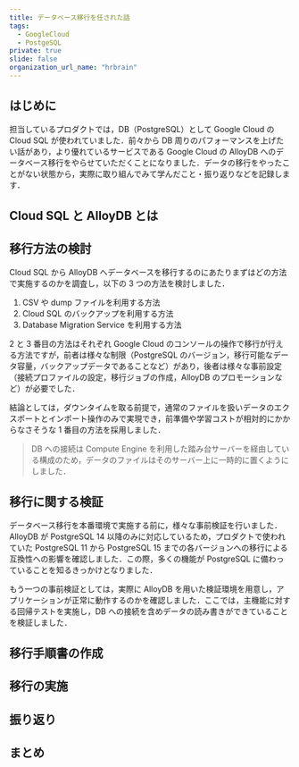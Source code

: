 ```yaml
---
title: データベース移行を任された話
tags:
  - GoogleCloud
  - PostgeSQL
private: true
slide: false
organization_url_name: "hrbrain"
---
```


## はじめに
担当しているプロダクトでは，DB（PostgreSQL）として Google Cloud の Cloud SQL が使われていました．前々から DB 周りのパフォーマンスを上げたい話があり，より優れているサービスである Google Cloud の AlloyDB へのデータベース移行をやらせていただくことになりました．データの移行をやったことがない状態から，実際に取り組んでみて学んだこと・振り返りなどを記録します．

## Cloud SQL と AlloyDB とは

## 移行方法の検討
Cloud SQL から AlloyDB へデータベースを移行するのにあたりまずはどの方法で実施するのかを調査し，以下の 3 つの方法を検討しました．

1. CSV や dump ファイルを利用する方法
2. Cloud SQL のバックアップを利用する方法
3. Database Migration Service を利用する方法

2 と 3 番目の方法はそれぞれ Google Cloud のコンソールの操作で移行が行える方法ですが，前者は様々な制限（PostgreSQL のバージョン，移行可能なデータ容量，バックアップデータであることなど）があり，後者は様々な事前設定（接続プロファイルの設定，移行ジョブの作成，AlloyDB のプロモーションなど）が必要でした．

結論としては，ダウンタイムを取る前提で，通常のファイルを扱いデータのエクスポートとインポート操作のみで実現でき，前準備や学習コストが相対的にかからなさそうな 1 番目の方法を採用しました．

> DB への接続は Compute Engine を利用した踏み台サーバーを経由している構成のため，データのファイルはそのサーバー上に一時的に置くようにしました．

## 移行に関する検証
データベース移行を本番環境で実施する前に，様々な事前検証を行いました．AlloyDB が PostgreSQL 14 以降のみに対応しているため，プロダクトで使われていた PostgreSQL 11 から PostgreSQL 15 までの各バージョンへの移行による互換性への影響を確認しました．この際，多くの機能が PostgreSQL に備わっていることを知るきっかけとなりました．

もう一つの事前検証としては，実際に AlloyDB を用いた検証環境を用意し，アプリケーションが正常に動作するのかを確認しました．ここでは，主機能に対する回帰テストを実施し，DB への接続を含めデータの読み書きができていることを検証しました．

## 移行手順書の作成

## 移行の実施

## 振り返り

## まとめ
